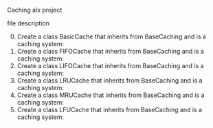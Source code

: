 Caching alx project

file description

0. Create a class BasicCache that inherits from BaseCaching and is a caching system:
1. Create a class FIFOCache that inherits from BaseCaching and is a caching system:
2. Create a class LIFOCache that inherits from BaseCaching and is a caching system:
3. Create a class LRUCache that inherits from BaseCaching and is a caching system:
4. Create a class MRUCache that inherits from BaseCaching and is a caching system:
5. Create a class LFUCache that inherits from BaseCaching and is a caching system:
